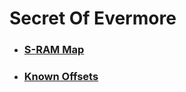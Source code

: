 ﻿# Secret Of Evermore

* ### [S-RAM Map](Markdown/Items/Sram.md)
* ### [Known Offsets](Markdown/Offsets.md)
